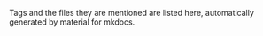 Tags and the files they are mentioned are listed here, automatically generated by material for mkdocs.

